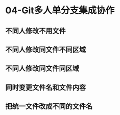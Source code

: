 # 04-Git多人单分支集成协作

## 不同人修改不用文件

## 不同人修改同文件不同区域

## 不同人修改同文件同区域

## 同时变更文件名和文件内容

## 把统一文件改成不同的文件名
